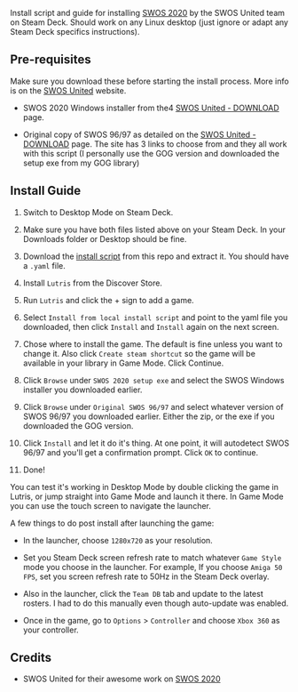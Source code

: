 Install script and guide for installing [SWOS 2020](https://www.sensiblesoccer.de/) by the SWOS United team on Steam Deck. Should work on any Linux desktop (just ignore or adapt any Steam Deck specifics instructions).

## **Pre-requisites**

Make sure you download these before starting the install process. More info is on the [SWOS United](https://www.sensiblesoccer.de/swos-2020) website.
- SWOS 2020 Windows installer from the4 [SWOS United - DOWNLOAD](https://www.sensiblesoccer.de/swos-2020) page.
  
- Original copy of SWOS 96/97 as detailed on the [SWOS United - DOWNLOAD](https://www.sensiblesoccer.de/swos-2020) page. The site has 3 links to choose from and they all work with this script (I personally use the GOG version and downloaded the setup exe from my GOG library)

## **Install Guide**
1. Switch to Desktop Mode on Steam Deck.

2. Make sure you have both files listed above on your Steam Deck. In your Downloads folder or Desktop should be fine.

3. Download the [install script](https://github.com/eskay993/gamefiles/raw/main/swos-2020/swos-2020-install-script..zip) from this repo and extract it. You should have a `.yaml` file. 

4. Install `Lutris` from the Discover Store.

5. Run `Lutris` and click the + sign to add a game.
   
6. Select `Install from local install script` and point to the yaml file you downloaded, then click `Install` and `Install` again on the next screen.

7. Chose where to install the game. The default is fine unless you want to change it. Also click `Create steam shortcut` so the game will be available in your library in Game Mode. Click Continue.
   
8. Click `Browse` under `SWOS 2020 setup exe` and select the SWOS Windows installer you downloaded earlier.

9. Click `Browse` under `Original SWOS 96/97` and select whatever version of SWOS 96/97 you downloaded earlier. Either the zip, or the exe if you downloaded the GOG version.

10. Click `Install` and let it do it's thing. At one point, it will autodetect SWOS 96/97 and you'll get a confirmation prompt. Click `OK` to continue.

11. Done!

You can test it's working in Desktop Mode by double clicking the game in Lutris, or jump straight into Game Mode and launch it there. In Game Mode you can use the touch screen to navigate the launcher.

A few things to do post install after launching the game:
- In the launcher, choose `1280x720` as your resolution.

- Set you Steam Deck screen refresh rate to match whatever `Game Style` mode you choose in the launcher. For example, If you choose `Amiga 50 FPS`, set you screen refresh rate to 50Hz in the Steam Deck overlay.

- Also in the launcher, click the `Team DB` tab and update to the latest rosters. I had to do this manually even though auto-update was enabled.

- Once in the game, go to `Options` > `Controller` and choose `Xbox 360` as your controller.

## Credits
-  SWOS United for their awesome work on [SWOS 2020](https://www.sensiblesoccer.de/)

